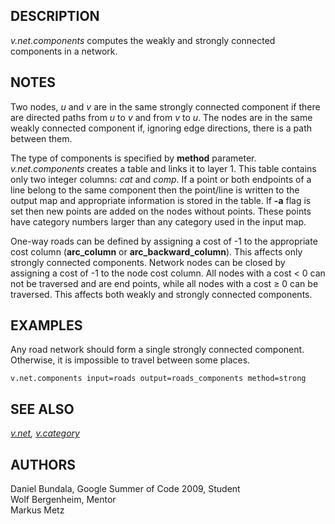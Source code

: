 ## DESCRIPTION

*v.net.components* computes the weakly and strongly connected components
in a network.

## NOTES

Two nodes, *u* and *v* are in the same strongly connected component if
there are directed paths from *u* to *v* and from *v* to *u*. The nodes
are in the same weakly connected component if, ignoring edge directions,
there is a path between them.

The type of components is specified by **method** parameter.
*v.net.components* creates a table and links it to layer 1. This table
contains only two integer columns: *cat* and *comp*. If a point or both
endpoints of a line belong to the same component then the point/line is
written to the output map and appropriate information is stored in the
table. If **-a** flag is set then new points are added on the nodes
without points. These points have category numbers larger than any
category used in the input map.

One-way roads can be defined by assigning a cost of -1 to the
appropriate cost column (**arc_column** or **arc_backward_column**).
This affects only strongly connected components. Network nodes can be
closed by assigning a cost of -1 to the node cost column. All nodes with
a cost \< 0 can not be traversed and are end points, while all nodes
with a cost ≥ 0 can be traversed. This affects both weakly and strongly
connected components.

## EXAMPLES

Any road network should form a single strongly connected component.
Otherwise, it is impossible to travel between some places.

```
v.net.components input=roads output=roads_components method=strong
```

## SEE ALSO

*[v.net](v.net.html), [v.category](v.category.html)*

## AUTHORS

Daniel Bundala, Google Summer of Code 2009, Student\
Wolf Bergenheim, Mentor\
Markus Metz
